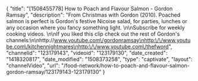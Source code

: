 {
    "title": "[1508455778] How to Poach and Flavour Salmon - Gordon Ramsay",
    "description": "From Christmas with Gordon (2010). Poached salmon is perfect is Gordon's festive Nicoise salad, for parties, lunches or any occasion where you fancy something light. \n\nSubscribe for weekly cooking videos. \n\nIf you liked this clip check out the rest of Gordon's channels:\n\nhttp:\/\/www.youtube.com\/gordonramsay\nhttp:\/\/www.youtube.com\/kitchennightmares\nhttp:\/\/www.youtube.com\/thefword",
    "channelid": "123179143",
    "videoid": "123179130",
    "date_created": "1418320817",
    "date_modified": "1508373258",
    "type": "captivate",
    "layout": "channelVideo",
    "url": "\/food-network\/how-to-poach-and-flavour-salmon-gordon-ramsay\/123179143-123179130"
}